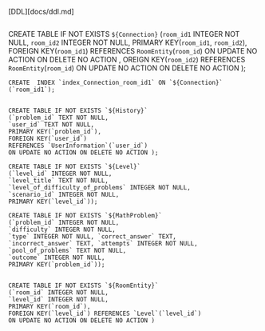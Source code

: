 [DDL][docs/ddl.md]

```sql

```
CREATE TABLE IF NOT EXISTS `${Connection}` 
	(`room_id1` INTEGER NOT NULL, 
	`room_id2` INTEGER NOT NULL, 
	PRIMARY KEY(`room_id1`, `room_id2`), 
	FOREIGN KEY(`room_id1`) 
	REFERENCES `RoomEntity`(`room_id`) 
	ON UPDATE NO ACTION ON DELETE NO ACTION , 
	OREIGN KEY(`room_id2`) REFERENCES `RoomEntity`(`room_id`) 
	ON UPDATE NO ACTION ON DELETE NO ACTION );
	
	
	CREATE  INDEX `index_Connection_room_id1` ON `${Connection}` 
	(`room_id1`);
	
	
	CREATE TABLE IF NOT EXISTS `${History}` 
	(`problem_id` TEXT NOT NULL, 
	`user_id` TEXT NOT NULL, 
	PRIMARY KEY(`problem_id`), 
	FOREIGN KEY(`user_id`) 
	REFERENCES `UserInformation`(`user_id`) 
	ON UPDATE NO ACTION ON DELETE NO ACTION );
	
	CREATE TABLE IF NOT EXISTS `${Level}` 
	(`level_id` INTEGER NOT NULL, 
	`level_title` TEXT NOT NULL, 
	`level_of_difficulty_of_problems` INTEGER NOT NULL, 
	`scenario_id` INTEGER NOT NULL, 
	PRIMARY KEY(`level_id`));
	
	CREATE TABLE IF NOT EXISTS `${MathProblem}` 
	(`problem_id` INTEGER NOT NULL, 
	`difficulty` INTEGER NOT NULL, 
	`type` INTEGER NOT NULL, `correct_answer` TEXT, 
	`incorrect_answer` TEXT, `attempts` INTEGER NOT NULL, 
	`pool_of_problems` TEXT NOT NULL, 
	`outcome` INTEGER NOT NULL, 
	PRIMARY KEY(`problem_id`));
	
	
	CREATE TABLE IF NOT EXISTS `${RoomEntity}` 
	(`room_id` INTEGER NOT NULL, 
	`level_id` INTEGER NOT NULL, 
	PRIMARY KEY(`room_id`), 
	FOREIGN KEY(`level_id`) REFERENCES `Level`(`level_id`) 
	ON UPDATE NO ACTION ON DELETE NO ACTION )
	
	
	
	
	
	
	
	
	